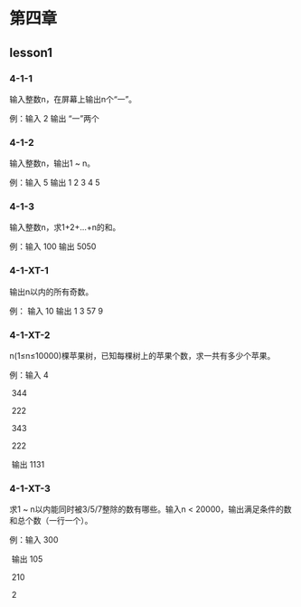 # 第四章

## lesson1

### 4-1-1

输入整数n，在屏幕上输出n个“一”。

例：输入 2 输出 “一”两个

### 4-1-2

输入整数n，输出1 ~ n。

例：输入 5  输出 1 2 3 4 5

### 4-1-3

输入整数n，求1+2+...+n的和。

例：输入 100 输出 5050

### 4-1-XT-1

输出n以内的所有奇数。

例： 输入 10 输出 1 3 57 9

### 4-1-XT-2

n(1≤n≤10000)棵苹果树，已知每棵树上的苹果个数，求一共有多少个苹果。

例：输入 4

​                344

​                222

​                343

​                222

​       输出 1131

### 4-1-XT-3

求1 ~ n以内能同时被3/5/7整除的数有哪些。输入n < 20000，输出满足条件的数和总个数（一行一个）。

例：输入 300

​       输出  105

​                 210

​                 2


